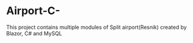 # Airport-C-
This project contains multiple modules of Split airport(Resnik) created by Blazor, C# and MySQL
